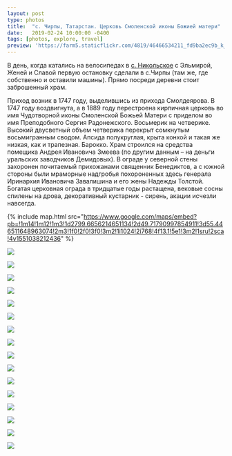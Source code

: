 ```yaml
---
layout: post
type: photos
title:  "с. Чирпы, Татарстан. Церковь Смоленской иконы Божией матери"
date:   2019-02-24 10:00:00 -0400
tags: [photos, explore, travel]
preview: 'https://farm5.staticflickr.com/4819/46466534211_fd9ba2ec9b_k_d.jpg'
---
```


В день, когда катались на велосипедах в [с. Никольское](https://ilya.gorenburg.com/2018/11/25/nikolskoe) с Эльмирой, Женей и Славой первую остановку сделали в с.Чирпы (там же, где собственно и оставили машины). Прямо посреди деревни стоит заброшенный храм.

Приход возник в 1747 году, выделившись из прихода Смолдеярова. В 1747 году воздвигнута, а в 1889 году перестроена кирпичная церковь во имя Чудотворной иконы Смоленской Божьей Матери с приделом во имя Преподобного Сергия Радонежского. Восьмерик на четверике. Высокий двусветный объем четверика перекрыт сомкнутым восьмигранным сводом. Апсида полукруглая, крыта конхой и такая же низкая, как и трапезная. Барокко. Храм строился на средства помещика Андрея Ивановича Змеева (по другим данным – на деньги уральских заводчиков Демидовых). В ограде у северной стены захоронен почитаемый прихожанами священник Бенедиктов, а с южной стороны были мраморные надгробья похороненных здесь генерала Иринархия Ивановича Завалишина и его жены Надежды Толстой. Богатая церковная ограда в тридцатые годы растащена, вековые сосны спилены на дрова, декоративный кустарник - сирень, акации исчезли навсегда.

{% include map.html src="https://www.google.com/maps/embed?pb=!1m14!1m12!1m3!1d2799.6656214651134!2d49.71790997854911!3d55.446511648963074!2m3!1f0!2f0!3f0!3m2!1i1024!2i768!4f13.1!5e1!3m2!1sru!2sca!4v1551038212436" %}

![](https://farm8.staticflickr.com/7871/40017739433_cb16f3f689_o_d.jpg)

![](https://farm8.staticflickr.com/7818/45553619025_d5c2f4687f_k.jpg)

![](https://farm5.staticflickr.com/4879/45743057954_5753b6c1b6_k.jpg)

![](https://farm8.staticflickr.com/7841/45553621375_1e2d0b3602_k.jpg)

![](https://farm5.staticflickr.com/4876/45743061674_3e52e5f790_k.jpg)

![](https://farm8.staticflickr.com/7889/45743062714_69de12e3d1_k.jpg)

![](https://farm5.staticflickr.com/4836/46466530191_1b461cae4b_k.jpg)

![](https://farm5.staticflickr.com/4910/46466531191_7fb548df36_k.jpg)

![](https://farm5.staticflickr.com/4917/46466532631_5b1af1207f_k.jpg)

![](https://farm5.staticflickr.com/4819/46466534211_fd9ba2ec9b_k.jpg)

![](https://farm5.staticflickr.com/4910/32593869668_d5ec2000d2_k.jpg)

![](https://farm8.staticflickr.com/7838/46466537211_9a1fc2455f_k.jpg)

![](https://farm8.staticflickr.com/7828/32593872138_5ab352be5e_k.jpg)

![](https://farm8.staticflickr.com/7913/32593873378_4e214838a4_k.jpg)

![](https://farm5.staticflickr.com/4807/46466542041_a4c78e7933_k.jpg)

![](https://farm8.staticflickr.com/7860/45743054744_964b697da5_k.jpg)

